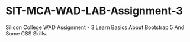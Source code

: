 # SIT-MCA-WAD-LAB-Assignment-3
Silicon College WAD Assignment - 3 Learn Basics About Bootstrap 5 And Some CSS Skills.
